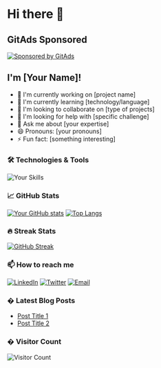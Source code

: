 # Hi there 👋

<!-- GitAds-Verify: 
Z4I916C4OF7SE94X76HTUID7YCGXTAT2 -->
## GitAds Sponsored
[![Sponsored by GitAds](https://gitads.dev/v1/ad-serve?source=simlexx-k/simlexx-k@github)](https://gitads.dev/v1/ad-track?source=simlexx-k/simlexx-k@github)

## I'm [Your Name]!
- 🔭 I'm currently working on [project name]
- 🌱 I'm currently learning [technology/language]
- 👯 I'm looking to collaborate on [type of projects]
- 🤔 I'm looking for help with [specific challenge]
- 💬 Ask me about [your expertise]
- 😄 Pronouns: [your pronouns]
- ⚡ Fun fact: [something interesting]

### 🛠️ Technologies & Tools
![Your Skills](https://skillicons.dev/icons?i=js,ts,react,nodejs,py,java,rust,go,aws,docker,kubernetes,postgres,mongodb,redis,git,github,linux)

### 📈 GitHub Stats
[![Your GitHub stats](https://github-readme-stats.vercel.app/api?username=yourusername&show_icons=true&theme=radical)](https://github.com/yourusername)
[![Top Langs](https://github-readme-stats.vercel.app/api/top-langs/?username=yourusername&layout=compact&theme=radical)](https://github.com/yourusername)

### 🔥 Streak Stats
[![GitHub Streak](https://streak-stats.demolab.com/?user=yourusername&theme=radical)](https://git.io/streak-stats)

### 📫 How to reach me
[![LinkedIn](https://img.shields.io/badge/LinkedIn-0077B5?style=for-the-badge&logo=linkedin&logoColor=white)](https://linkedin.com/in/yourprofile)
[![Twitter](https://img.shields.io/badge/Twitter-1DA1F2?style=for-the-badge&logo=twitter&logoColor=white)](https://twitter.com/yourhandle)
[![Email](https://img.shields.io/badge/Email-D14836?style=for-the-badge&logo=gmail&logoColor=white)](mailto:youremail@example.com)

### � Latest Blog Posts
<!-- BLOG-POST-LIST:START -->
- [Post Title 1](https://yourblog.com/post1)
- [Post Title 2](https://yourblog.com/post2)
<!-- BLOG-POST-LIST:END -->

### � Visitor Count
![Visitor Count](https://profile-counter.glitch.me/yourusername/count.svg)
